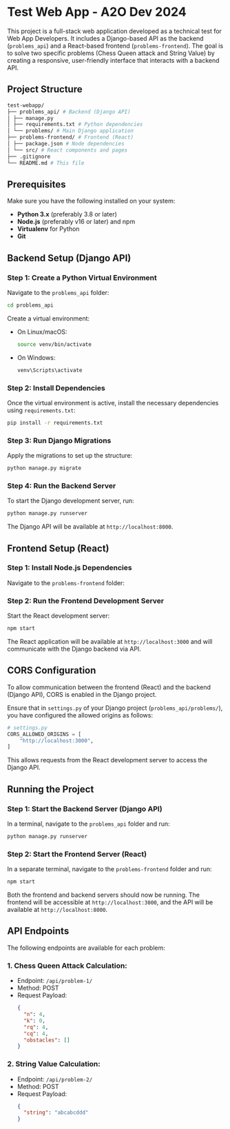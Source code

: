 # Test Web App - A2O Dev 2024

This project is a full-stack web application developed as a technical test for Web App Developers. It includes a Django-based API as the backend (`problems_api`) and a React-based frontend (`problems-frontend`). The goal is to solve two specific problems (Chess Queen attack and String Value) by creating a responsive, user-friendly interface that interacts with a backend API.

## Project Structure
```bash
test-webapp/ 
├── problems_api/ # Backend (Django API) 
│ ├── manage.py 
│ ├── requirements.txt # Python dependencies 
│ └── problems/ # Main Django application 
├── problems-frontend/ # Frontend (React) 
│ ├── package.json # Node dependencies 
│ └── src/ # React components and pages 
├── .gitignore 
└── README.md # This file
```

## Prerequisites

Make sure you have the following installed on your system:

- **Python 3.x** (preferably 3.8 or later)
- **Node.js** (preferably v16 or later) and npm
- **Virtualenv** for Python
- **Git**

## Backend Setup (Django API)

### Step 1: Create a Python Virtual Environment

Navigate to the `problems_api` folder:

```bash
cd problems_api
```
Create a virtual environment:
- On Linux/macOS:
  ```bash
  source venv/bin/activate
  ```
- On Windows:
  ```bash
  venv\Scripts\activate
   ```
### Step 2: Install Dependencies
Once the virtual environment is active, install the necessary dependencies using `requirements.txt`:
```bash
pip install -r requirements.txt
```
### Step 3: Run Django Migrations
Apply the migrations to set up the structure:
```bash
python manage.py migrate
```
### Step 4: Run the Backend Server
To start the Django development server, run:
```bash
python manage.py runserver
```
The Django API will be available at `http://localhost:8000`.

## Frontend Setup (React)
### Step 1: Install Node.js Dependencies
Navigate to the `problems-frontend` folder:
### Step 2: Run the Frontend Development Server
Start the React development server:
```bash
npm start
```
The React application will be available at `http://localhost:3000` and will communicate with the Django backend via API.

## CORS Configuration
To allow communication between the frontend (React) and the backend (Django API), CORS is enabled in the Django project.

Ensure that in `settings.py` of your Django project (`problems_api/problems/`), you have configured the allowed origins as follows:

```python
# settings.py
CORS_ALLOWED_ORIGINS = [
    "http://localhost:3000",
]
```
This allows requests from the React development server to access the Django API.

## Running the Project
### Step 1: Start the Backend Server (Django API)
In a terminal, navigate to the `problems_api` folder and run:
```bash
python manage.py runserver
```
### Step 2: Start the Frontend Server (React)
In a separate terminal, navigate to the `problems-frontend` folder and run:

```bash
npm start
```
Both the frontend and backend servers should now be running. The frontend will be accessible at `http://localhost:3000`, and the API will be available at `http://localhost:8000`.

## API Endpoints
The following endpoints are available for each problem:

### 1. Chess Queen Attack Calculation:

- Endpoint: `/api/problem-1/`
- Method: POST
- Request Payload:
  ```json
  {
    "n": 4,
    "k": 0,
    "rq": 4,
    "cq": 4,
    "obstacles": []
  }
  ```
### 2. String Value Calculation:

- Endpoint: `/api/problem-2/`
- Method: POST
- Request Payload:
  ```json
  {
    "string": "abcabcddd"
  }
  ```
